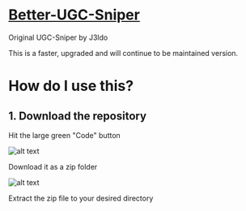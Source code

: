 
# [Better-UGC-Sniper](https://discord.gg/Kk8n2QpFCb)

Original UGC-Sniper by J3ldo

This is a faster, upgraded and will continue to be maintained version.

# How do I use this?

## 1. Download the repository

Hit the large green "Code" button

![alt text](https://github.com/noahrepublic/Better-UGC-Sniper/blob/main/CodeBtn.png?raw=true)

Download it as a zip folder

![alt text](https://github.com/noahrepublic/Better-UGC-Sniper/blob/main/DownloadZIP.png?raw=true)

Extract the zip file to your desired directory